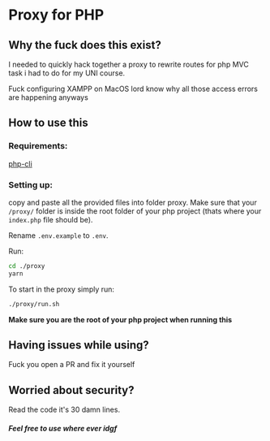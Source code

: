 # Proxy for PHP

## Why the fuck does this exist?

I needed to quickly hack together a proxy to rewrite routes for php MVC task i had to do for my UNI course.

Fuck configuring XAMPP on MacOS lord know why all those access errors are happening anyways

## How to use this

### Requirements:

[php-cli](https://www.php.net/manual/en/features.commandline.webserver.php)

### Setting up:

copy and paste all the provided files into folder proxy. Make sure that your `/proxy/` folder is inside the root folder of your php project (thats where your `index.php` file should be).

Rename `.env.example` to `.env`.

Run:

```sh
cd ./proxy
yarn
```

To start in the proxy simply run:

```sh
./proxy/run.sh
```

**Make sure you are the root of your php project when running this**

## Having issues while using?

Fuck you open a PR and fix it yourself

## Worried about security?

Read the code it's 30 damn lines.

##### Feel free to use where ever idgf
